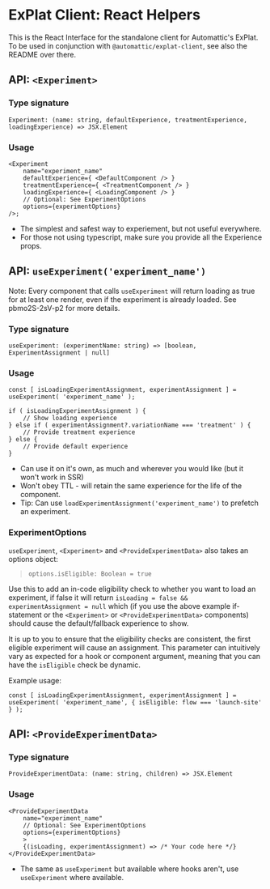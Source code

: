 # ExPlat Client: React Helpers

This is the React Interface for the standalone client for Automattic's ExPlat. To be used in conjunction with `@automattic/explat-client`, see also the README over there.

## API: `<Experiment>`

### Type signature

`Experiment: (name: string, defaultExperience, treatmentExperience, loadingExperience) => JSX.Element `

### Usage

```
<Experiment
	name="experiment_name"
	defaultExperience={ <DefaultComponent /> }
	treatmentExperience={ <TreatmentComponent /> }
	loadingExperience={ <LoadingComponent /> }
	// Optional: See ExperimentOptions
	options={experimentOptions}
/>;
```

- The simplest and safest way to experiement, but not useful everywhere.
- For those not using typescript, make sure you provide all the Experience props.

## API: `useExperiment('experiment_name')`

Note: Every component that calls `useExperiment` will return loading as true for at least one render, even if the experiment is already loaded. See pbmo2S-2sV-p2 for more details.

### Type signature

`useExperiment: (experimentName: string) => [boolean, ExperimentAssignment | null]`

### Usage

```
const [ isLoadingExperimentAssignment, experimentAssignment ] = useExperiment( 'experiment_name' );

if ( isLoadingExperimentAssignment ) {
	// Show loading experience
} else if ( experimentAssignment?.variationName === 'treatment' ) {
	// Provide treatment experience
} else {
	// Provide default experience
}
```

- Can use it on it's own, as much and wherever you would like (but it won't work in SSR)
- Won't obey TTL - will retain the same experience for the life of the component.
- Tip: Can use `loadExperimentAssignment('experiment_name')` to prefetch an experiment.

### ExperimentOptions

`useExperiment`, `<Experiment>` and `<ProvideExperimentData>` also takes an options object:

> `options.isEligible: Boolean = true`

Use this to add an in-code eligibility check to whether you want to load an experiment, if false it will return `isLoading = false && experimentAssignment = null` which (if you use the above example if-statement or the `<Experiment>` or `<ProvideExperimentData>` components) should cause the default/fallback experience to show.

It is up to you to ensure that the eligibility checks are consistent, the first eligible experiment will cause an assignment. This parameter can intuitively vary as expected for a hook or component argument, meaning that you can have the `isEligible` check be dynamic.

Example usage:

```
const [ isLoadingExperimentAssignment, experimentAssignment ] = useExperiment( 'experiment_name', { isEligible: flow === 'launch-site' } );
```

## API: `<ProvideExperimentData>`

### Type signature

`ProvideExperimentData: (name: string, children) => JSX.Element`

### Usage

```
<ProvideExperimentData
    name="experiment_name"
	// Optional: See ExperimentOptions
	options={experimentOptions}
    >
    {(isLoading, experimentAssignment) => /* Your code here */}
</ProvideExperimentData>
```

- The same as `useExperiment` but available where hooks aren't, use `useExperiment` where available.
